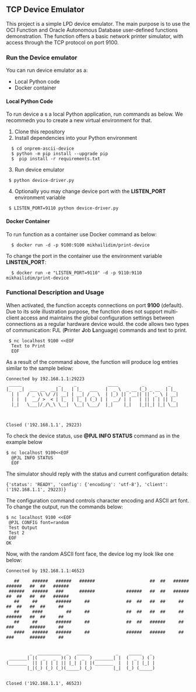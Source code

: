 ## TCP Device Emulator

This project is a simple LPD device emulator. The main purpose is to use the OCI Function and Oracle Autonomous Database user-defined functions demonstration.
The function offers a basic network printer simulator, with access through the TCP protocol on port 9100. 

### Run the Device emulator

You can run device emulator as a:

- Local Python code
- Docker container

#### Local Python Code 

To run device a s a local Python application, run commands as below. We recommedn you to create a new virtual environment for that. 

1. Clone this repository
2. Install dependencies into your Python environment

  ```shell
    $ cd onprem-ascii-device
    $ python -m pip install --upgrade pip
    $  pip install -r requirements.txt    
   ```
3.  Run device emulator

   ```shell
    $ python device-driver.py 
 
   ```
    
4.  Optionally you may change device port with the **LISTEN_PORT** environment variable

   ```shell
    $ LISTEN_PORT=9110 python device-driver.py 
 
   ```
#### Docker Container

To run function as a container use Docker command as below:

```
  $ docker run -d -p 9100:9100 mikhailidim/print-device
```

To change the port in the container use the environment variable **LINSTEN_PORT**:

```
  $ docker run -e "LISTEN_PORT=9110" -d -p 9110:9110 mikhailidim/print-device
```


### Functional Description and Usage

When activated, the function accepts connections on port **9100** (default). Due to its sole illustration purpose, the function does not support multi-client access and maintains the global configuration settings between connections as a regular hardware device would. the code allows two types of communication: PJL (**P**rinter **J**ob **L**anguage) commands and text to print. 

```shell
 $ nc localhost 9100 <<EOF
  Text to Print
  EOF 
```

As a result of the command above, the function will produce log entries similar to the sample below:

```
Connected by 192.168.1.1:29223
 _____              _     _            ____         _         _   
|_   _|  ___ __  __| |_  | |_   ___   |  _ \  _ __ (_) _ __  | |_ 
  | |   / _ \\ \/ /| __| | __| / _ \  | |_) || '__|| || '_ \ | __|
  | |  |  __/ >  < | |_  | |_ | (_) | |  __/ | |   | || | | || |_ 
  |_|   \___|/_/\_\ \__|  \__| \___/  |_|    |_|   |_||_| |_| \__|
                                                                  


Closed ('192.168.1.1', 29223)
```

To check the device status, use **@PJL INFO STATUS** command as in the example below

```shell
$ nc localhost 9100<<EOF
  @PJL INFO STATUS
  EOF
```
The simulator should reply with the status and current configuration details:

```
{'status': 'READY', 'config': {'encoding': 'utf-8'}, 'client': ('192.168.1.1', 29223)}

```
The configuration command  controls character encoding and  ASCII art font. To change the output, run the commands below:

```shell
$ nc localhost 9100 <<EOF
 @PJL CONFIG font=random
 Test Output
 Test 2
 EOF
OK
```
Now, with the random ASCII font face, the device log my look like one below:

```
Connected by 192.168.1.1:46523
                                                                                                   
   ##     ######   ######   ######                     ##  ##   ######   ######   ##  ##   ######  
 ######   ######   ###      ######            ######   ##  ##   ######   ##  ##   ##  ##   ######  
   ##     ##       ######     ##              ##  ##   ##  ##     ##     ##  ##   ##  ##     ##    
   ##     ####         ##     ##              ##  ##   ##  ##     ##     ######   ##  ##     ##    
   ##     ##       ######     ##              ##  ##   ######     ##     ###      ######     ##    
   ####   ######   ######     ##              ######   ######     ##     ###      ######     ##    
                                                                                                   

         _  _________  _   _____          _    _____   _ 
 _______| |(  _   _  )( ) (  _  ) _______| |  (  _  ) ( )
(_______  || | | | | || |_| | | |(_______  |  | | | |_| |
        |_|(_) (_) (_)(_____) (_)        |_|  (_) (_____)


Closed ('192.168.1.1', 46523)
```





